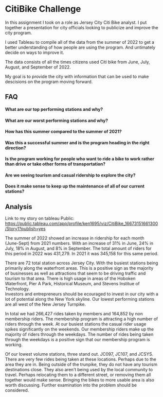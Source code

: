 # CitiBike Challenge

In this assignment I took on a role as Jersey City Citi Bike analyst. I put together a presentation for city officials looking to publicize and improve the city program. 

I used Tableau to compile all of the data from the summer of 2022 to get a better understanding of how people are using the program. And untimately decide on ways to improve it. 

The data consists of all the times citizens used Citi bike from June, July, August, and September of 2022.

My goal is to provide the city with information that can be used to make descisions on the program moving forward.




## FAQ

#### What are our top performing stations and why?


#### What are our worst performing stations and why?


#### How has this summer compared to the summer of 2021?

#### Was this a successful summer and is the program heading in the right direction?

#### Is the program working for people who want to ride a bike to work rather than drive or take other forms of transportation?

#### Are we seeing tourism and casual ridership to explore the city?

#### Does it make sense to keep up the maintenance of all of our current stations?


## Analysis

Link to my story on tableau Public:
https://public.tableau.com/app/profile/ken1695/viz/CitiBike_16673151661300/Story1?publish=yes


The summer of 2022 showed an increase in ridership for each month (June-Sept) from 2021 numbers. With an increase of 31% in June, 24% in July, 18% in August, and 8% in September. 
The total amount of riders for this period in 2022 was 431,279. In 2021 it was 345,158 for this same period. 


There are 72 total station across Jersey City. With the busiest stations being primarily along the waterfront areas. This is a positive sign as the majority of businesses as well as attractions that seem to be driving traffic and tourism to that area. There is high usage in areas of the Hoboken Waterfront, Pier A Park, Historical Museum, and Stevens Institue of Technology.  
Investors and entrepreneurs should be ecouraged to invest in our city with a lot of potential along the New York skyline. 
Our lowest performing stations are all west of the New Jersey Turnpike. 

In total we had 266,427 rides taken by members and 164,852 by non membership riders. The membership program is attracting a high number of riders through the week. At our busiest stations the casual rider usage spikes significantly on the weekends. Our membership riders make up the majority of riders through the weekdays. The number of rides being taken through the weekdays is a positive sign that our membership program is working.


Of our lowest volume stations, three stand out. JC097, JC107, and JCSYS. There are very few rides being taken at these locations. Perhaps due to the area they are in. Being outside of the trunpike, they do not have any tourism destinations close. They also aren't being used by the local community to travel. Perhaps relocating them to a different street, or removing them all together would make sense. Bringing the bikes to more usable area is also worth discussing. Further examination into the problem should be considered. 

